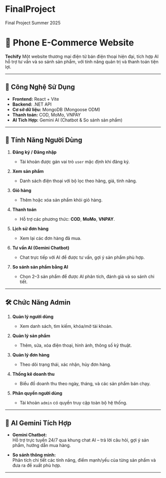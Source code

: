 # FinalProject
Final Project Summer 2025
# 📱 Phone E-Commerce Website

**Techify** Một website thương mại điện tử bán điện thoại hiện đại, tích hợp AI hỗ trợ tư vấn và so sánh sản phẩm, với tính năng quản trị và thanh toán tiện lợi.

---

## 🚀 Công Nghệ Sử Dụng

- **Frontend:** React + Vite  
- **Backend:** .NET API  
- **Cơ sở dữ liệu:** MongoDB (Mongoose ODM)  
- **Thanh toán:** COD, MoMo, VNPAY  
- **AI Tích Hợp:** Gemini AI (Chatbot & So sánh sản phẩm)

---

## 🔐 Tính Năng Người Dùng

1. **Đăng ký / Đăng nhập**  
   - Tài khoản được gán vai trò `user` mặc định khi đăng ký.

2. **Xem sản phẩm**  
   - Danh sách điện thoại với bộ lọc theo hãng, giá, tính năng.

3. **Giỏ hàng**  
   - Thêm hoặc xóa sản phẩm khỏi giỏ hàng.

4. **Thanh toán**  
   - Hỗ trợ các phương thức: **COD**, **MoMo**, **VNPAY**.

5. **Lịch sử đơn hàng**  
   - Xem lại các đơn hàng đã mua.

6. **Tư vấn AI (Gemini Chatbot)**  
   - Chat trực tiếp với AI để được tư vấn, gợi ý sản phẩm phù hợp.

7. **So sánh sản phẩm bằng AI**  
   - Chọn 2–3 sản phẩm để được AI phân tích, đánh giá và so sánh chi tiết.

---

## 🛠️ Chức Năng Admin

1. **Quản lý người dùng**  
   - Xem danh sách, tìm kiếm, khóa/mở tài khoản.

2. **Quản lý sản phẩm**  
   - Thêm, sửa, xóa điện thoại, hình ảnh, thông số kỹ thuật.

3. **Quản lý đơn hàng**  
   - Theo dõi trạng thái, xác nhận, hủy đơn hàng.

4. **Thống kê doanh thu**  
   - Biểu đồ doanh thu theo ngày, tháng, và các sản phẩm bán chạy.

5. **Phân quyền người dùng**  
   - Tài khoản `admin` có quyền truy cập toàn bộ hệ thống.

---

## 🤖 AI Gemini Tích Hợp

- **Gemini Chatbot:**  
  Hỗ trợ trực tuyến 24/7 qua khung chat AI – trả lời câu hỏi, gợi ý sản phẩm, hướng dẫn mua hàng.

- **So sánh thông minh:**  
  Phân tích chi tiết các tính năng, điểm mạnh/yếu của từng sản phẩm và đưa ra đề xuất phù hợp.

---
